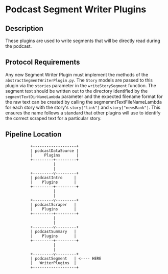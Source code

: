 # Podcast Segment Writer Plugins

## Description
These plugins are used to write segments that will be directly read during the podcast.

## Protocol Requirements
Any new Segment Writer Plugin must implement the methods of the `abstractSegmentWriterPlugin.py`.
The `Story` models are passed to this plugin via the `stories` parameter in the `writeStorySegment` function. The segment text should be written out to the directory identified by the `segmentTextDirNameLambda` parameter and the expected filename format for the raw text can be created by calling the segmemntTextFileNameLambda for each story with the story's `story["link"]` and `story["newsRank"]`. This ensures the name follows a standard that other plugins will use to identify the correct scraped text for a particular story.

## Pipeline Location

```
           +-------------------+
           | podcastDataSource |
           |     Plugins       |
           +---------+---------+
                     |
                     |
           +---------v---------+
           | podcastIntro     | 
           |    Plugins       |
           +---------+---------+
                     |
                     |
           +---------v---------+
           | podcastScraper   | 
           |    Plugins       |
           +---------+---------+
                     |
                     |
           +---------v---------+
           | podcastSummary   |
           |    Plugins       |
           +---------+---------+
                     |
                     |
           +---------v---------+
           | podcastSegment   | <---- HERE
           |   WriterPlugins  |
           +-------------------+

```